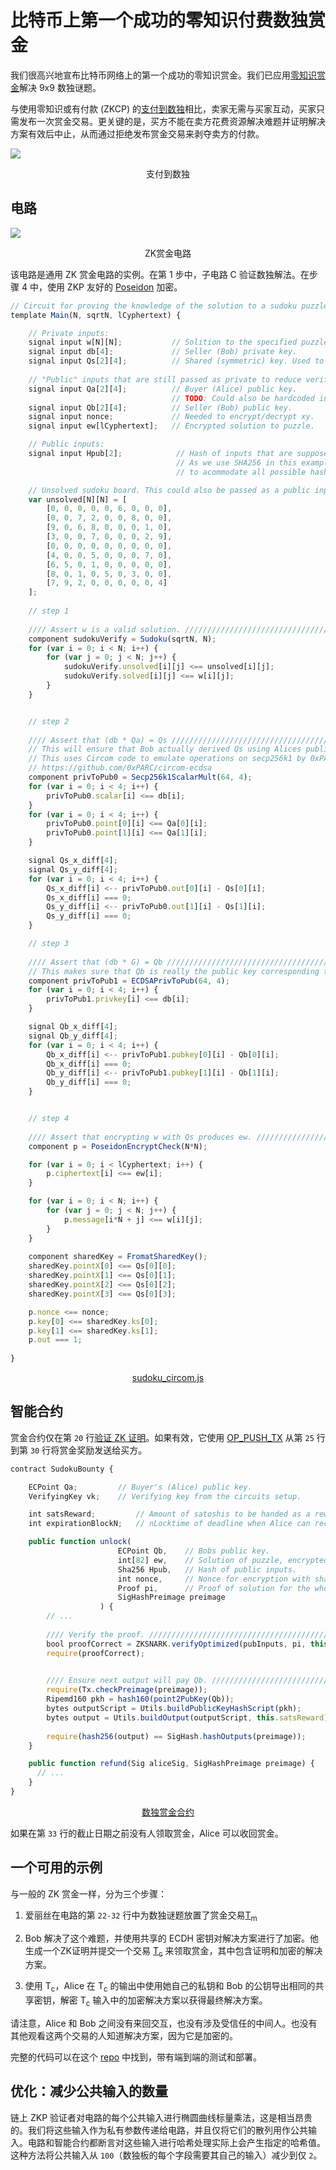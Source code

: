 # 比特币上第一个成功的零知识付费数独赏金

我们很高兴地宣布比特币网络上的第一个成功的零知识赏金。我们已应用[零知识赏金](https://xiaohuiliu.medium.com/private-non-interactive-bounties-for-general-computation-on-bitcoin-6bc05fc3c752)解决 9x9 数独谜题。


与使用零知识或有付款 (ZKCP) 的[支付到数独](https://bitcoincore.org/en/2016/02/26/zero-knowledge-contingent-payments-announcement/)相比，卖家无需与买家互动，买家只需发布一次赏金交易。更关键的是，买方不能在卖方花费资源解决难题并证明解决方案有效后中止，从而通过拒绝发布赏金交易来剥夺卖方的付款。

![](./1.webp)

<center>支付到数独</center>

## 电路

![](./2.png)
<center>ZK赏金电路</center>

该电路是通用 ZK 赏金电路的实例。在第 1 步中，子电路 C 验证数独解法。在步骤 4 中，使用 ZKP 友好的 [Poseidon](https://dusk.network/uploads/Encryption-with-Poseidon.pdf) 加密。

```ts
// Circuit for proving the knowledge of the solution to a sudoku puzzle.
template Main(N, sqrtN, lCyphertext) {

    // Private inputs:
    signal input w[N][N];           // Solition to the specified puzzle.
    signal input db[4];             // Seller (Bob) private key.
    signal input Qs[2][4];          // Shared (symmetric) key. Used to encrypt w.
    
    // "Public" inputs that are still passed as private to reduce verifier size on chain:
    signal input Qa[2][4];          // Buyer (Alice) public key.
                                    // TODO: Could also be hardcoded into the circuit like the unsolved puzzle.
    signal input Qb[2][4];          // Seller (Bob) public key.
    signal input nonce;             // Needed to encrypt/decrypt xy.
    signal input ew[lCyphertext];   // Encrypted solution to puzzle.

    // Public inputs:
    signal input Hpub[2];            // Hash of inputs that are supposed to be public.
                                     // As we use SHA256 in this example, we need two field elements
                                     // to acommodate all possible hash values.

    // Unsolved sudoku board. This could also be passed as a public input.
    var unsolved[N][N] = [
        [0, 0, 0, 0, 0, 6, 0, 0, 0],
        [0, 0, 7, 2, 0, 0, 8, 0, 0],
        [9, 0, 6, 8, 0, 0, 0, 1, 0],
        [3, 0, 0, 7, 0, 0, 0, 2, 9],
        [0, 0, 0, 0, 0, 0, 0, 0, 0],
        [4, 0, 0, 5, 0, 0, 0, 7, 0],
        [6, 5, 0, 1, 0, 0, 0, 0, 0],
        [8, 0, 1, 0, 5, 0, 3, 0, 0],
        [7, 9, 2, 0, 0, 0, 0, 0, 4]
    ];
    
    // step 1
    
    //// Assert w is a valid solution. //////////////////////////////////////////////
    component sudokuVerify = Sudoku(sqrtN, N);
    for (var i = 0; i < N; i++) {
        for (var j = 0; j < N; j++) {
            sudokuVerify.unsolved[i][j] <== unsolved[i][j];
            sudokuVerify.solved[i][j] <== w[i][j];
        }
    }


    // step 2
    
    //// Assert that (db * Qa) = Qs ////////////////////////////////////////////////
    // This will ensure that Bob actually derived Qs using Alices public key Qa.
    // This uses Circom code to emulate operations on secp256k1 by 0xPARC:
    // https://github.com/0xPARC/circom-ecdsa
    component privToPub0 = Secp256k1ScalarMult(64, 4);
    for (var i = 0; i < 4; i++) {
        privToPub0.scalar[i] <== db[i];
    }
    for (var i = 0; i < 4; i++) {
        privToPub0.point[0][i] <== Qa[0][i];
        privToPub0.point[1][i] <== Qa[1][i];
    }

    signal Qs_x_diff[4];
    signal Qs_y_diff[4];
    for (var i = 0; i < 4; i++) {
        Qs_x_diff[i] <-- privToPub0.out[0][i] - Qs[0][i];
        Qs_x_diff[i] === 0;
        Qs_y_diff[i] <-- privToPub0.out[1][i] - Qs[1][i];
        Qs_y_diff[i] === 0;
    }

    // step 3
    
    //// Assert that (db * G) = Qb /////////////////////////////////////////////////
    // This makes sure that Qb is really the public key corresponding to db.
    component privToPub1 = ECDSAPrivToPub(64, 4);
    for (var i = 0; i < 4; i++) {
        privToPub1.privkey[i] <== db[i];
    }

    signal Qb_x_diff[4];
    signal Qb_y_diff[4];
    for (var i = 0; i < 4; i++) {
        Qb_x_diff[i] <-- privToPub1.pubkey[0][i] - Qb[0][i];
        Qb_x_diff[i] === 0;
        Qb_y_diff[i] <-- privToPub1.pubkey[1][i] - Qb[1][i];
        Qb_y_diff[i] === 0;
    }


    // step 4
    
    //// Assert that encrypting w with Qs produces ew. /////////////////////////////
    component p = PoseidonEncryptCheck(N*N);

    for (var i = 0; i < lCyphertext; i++) {
        p.ciphertext[i] <== ew[i];
    }

    for (var i = 0; i < N; i++) {
        for (var j = 0; j < N; j++) {
            p.message[i*N + j] <== w[i][j];
        }
    }
    
    component sharedKey = FromatSharedKey();
    sharedKey.pointX[0] <== Qs[0][0];
    sharedKey.pointX[1] <== Qs[0][1];
    sharedKey.pointX[2] <== Qs[0][2];
    sharedKey.pointX[3] <== Qs[0][3];

    p.nonce <== nonce;
    p.key[0] <== sharedKey.ks[0];
    p.key[1] <== sharedKey.ks[1];
    p.out === 1;
    
}
```

<center><a href="https://gist.github.com/xhliu/bbda4fc47b10fe4ef605d6181d57fd0e#file-sudoku_circom-js">sudoku_circom.js</a></center>

## 智能合约

赏金合约仅在第 `20` 行[验证 ZK 证明](https://blog.csdn.net/freedomhero/article/details/126096767)。如果有效，它使用 [OP_PUSH_TX](https://blog.csdn.net/freedomhero/article/details/107306604) 从第 `25` 行到第 `30` 行将赏金奖励发送给买方。

```ts
contract SudokuBounty {

    ECPoint Qa;         // Buyer's (Alice) public key.
    VerifyingKey vk;    // Verifying key from the circuits setup.

    int satsReward;         // Amount of satoshis to be handed as a reward for the solution.
    int expirationBlockN;   // nLocktime of deadline when Alice can reclaim the reward.

    public function unlock(
                        ECPoint Qb,    // Bobs public key.
                        int[82] ew,    // Solution of puzzle, encrypted with shared key Qs.
                        Sha256 Hpub,   // Hash of public inputs.
                        int nonce,     // Nonce for encryption with shared key. Can be timestamp.
                        Proof pi,      // Proof of solution for the whole circuit C.
                        SigHashPreimage preimage
                    ) {
        // ...  
         
        //// Verify the proof. ////////////////////////////////////////////////////////////////////////////
        bool proofCorrect = ZKSNARK.verifyOptimized(pubInputs, pi, this.vk);
        require(proofCorrect);

        
        //// Ensure next output will pay Qb. //////////////////////////////////////////////////////////////
        require(Tx.checkPreimage(preimage));
        Ripemd160 pkh = hash160(point2PubKey(Qb));
        bytes outputScript = Utils.buildPublicKeyHashScript(pkh);
        bytes output = Utils.buildOutput(outputScript, this.satsReward);
        
        require(hash256(output) == SigHash.hashOutputs(preimage));
    }

    public function refund(Sig aliceSig, SigHashPreimage preimage) {
      // ...
    }
}
```

<center><a href="https://github.com/sCrypt-Inc/sudoku-bounty/blob/master/contracts/bounty.scrypt">数独赏金合约</a></center>

如果在第 `33` 行的截止日期之前没有人领取赏金，Alice 可以收回赏金。

## 一个可用的示例

与一般的 ZK 赏金一样，分为三个步骤：

1. 爱丽丝在电路的第 `22-32` 行中为数独谜题放置了赏金交易[T<sub>m</sub>](https://whatsonchain.com/tx/8e524b7de2f42cf45daf2851e00161ee6984780c464e484b88b34bb6c629911f)

2. Bob 解决了这个难题，并使用共享的 ECDH 密钥对解决方案进行了加密。他生成一个ZK证明并提交一个交易 [T<sub>c</sub>](https://whatsonchain.com/tx/32b3b9906d4cdfe2aa5fe6aeec31d39d7b3040bf3d8548296cd7ad04f288fab1) 来领取赏金，其中包含证明和加密的解决方案。

3. 使用 T<sub>c</sub>，Alice 在 T<sub>c</sub> 的输出中使用她自己的私钥和 Bob 的公钥导出相同的共享密钥，解密 T<sub>c</sub> 输入中的加密解决方案以获得最终解决方案。


请注意，Alice 和 Bob 之间没有来回交互，也没有涉及受信任的中间人。也没有其他观看这两个交易的人知道解决方案，因为它是加密的。

完整的代码可以在这个 [repo](https://github.com/sCrypt-Inc/sudoku-bounty) 中找到，带有端到端的测试和部署。

## 优化：减少公共输入的数量

链上 ZKP 验证者对电路的每个公共输入进行椭圆曲线标量乘法，这是相当昂贵的。我们将这些输入作为私有参数传递给电路，并且仅将它们的散列用作公共输入。电路和智能合约都断言对这些输入进行哈希处理实际上会产生指定的哈希值。这种方法将公共输入从 `100`（数独板的每个字段需要其自己的输入）减少到仅 `2`。